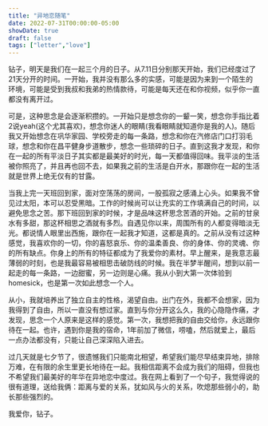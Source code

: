 ```yaml
---
title: "异地恋随笔"
date: 2022-07-31T00:00:00-05:00
showDate: true
draft: false
tags: ["letter","love"]
---
```


钻子，明天是我们在一起三个月的日子。从7.11日分别那天开始，我们已经度过了21天分开的时间。一开始，我并没有那么多的实感，可能是因为来到一个陌生的环境，可能是受到我叔和我弟的热情款待，可能是每天还在和你视频，似乎你一直都没有离开过。

可是，这种思念是会逐渐积攒的。一开始只是想念你的一颦一笑，想念你手指比着2说yeah(这个尤其喜欢)，想念你迷人的眼睛(我看眼睛就知道你是我的人)。随后我又开始想念在巩华家园、学校旁走的每一条路，想念和你在汽修店门口打羽毛球，想念和你在昌平健身步道散步，想念一些琐碎的日子。直到这我才发现，和你在一起的所有平淡日子其实都是最美好的时光，每一天都值得回味。我平淡的生活被你照亮了，并且再也回不去，如果我之前的生活是白开水，那跟你在一起的生活就是世界上绝无仅有的甘露。

当我上完一天班回到家，面对空荡荡的房间，一股孤寂之感涌上心头。如果我不曾见过太阳，本可以忍受黑暗。工作的时候尚可以让充实的工作填满自己的时间，以避免思念之苦。那下班回到家的时候，才是品味这杯思念苦酒的开始。之前的甘泉水有多甜，那这杯相思之酒就有多烈。自遇见你以来，周围所有的人都变得暗淡无光。都说情人眼里出西施，跟你在一起我才知道，这都是真的。之前从没有过这种感觉，我喜欢你的一切，你的喜怒哀乐、你的温柔善良、你的身体、你的灵魂、你的所有缺点。你身上的所有的特征都成为了我爱你的素材。早上醒来，是我意志最薄弱的时刻，也是我最容易被相思击破防线的时候。我在半梦半醒间，想到以前一起走的每一条路，一边甜蜜，另一边则是心痛。我从小到大第一次体验到homesick，也是第一次如此想念一个人。

从小，我就培养出了独立自主的性格，渴望自由。出门在外，我都不会想家，因为我得到了自由，所以一直没有想过家。直到与你分开这么久，我的心隐隐作痛，才发现，思念一个人原来是这样的感觉。第一次，我想把我的自由交给你，永远跟你待在一起。也许，遇到你是我的宿命，1年前加了微信，唠嗑，然后就爱上，最后一点办法都没有，只能让自己深深陷入进去。

过几天就是七夕节了，很遗憾我们只能南北相望，希望我们能尽早结束异地，排除万难，在有限的余生里更长地待在一起。我相信距离不会成为我们的阻碍，但我也不希望我们最美好的年华在异地恋中度过。我在网上看到了一个句子，我觉得说的很有道理，送给我俩：距离与爱的关系，犹如风与火的关系，吹熄那些弱小的，助长那些强烈的。

我爱你，钻子。
